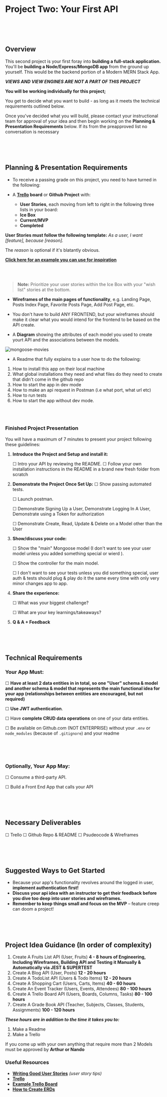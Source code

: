 # Project Two: Your First API

<br>
<br>
<br>


## Overview

This second project is your first foray into **building a full-stack application.** You'll be **building a Node/Express/MongoDB app** from the ground up yourself. This would be the backend portion of a Modern MERN Stack App.

***VIEWS AND VIEW ENGINES ARE NOT A PART OF THIS PROJECT***

**You will be working individually for this project;**

You get to decide what you want to build - as long as it meets the technical requirements outlined below.

Once you've decided what you will build, please contact your instructional team for approval of your idea and then begin working on the **Planning & Presentation Requirements** below. If its from the preapproved list no conversation is necessary


<br>
<br>
<br>



## Planning & Presentation Requirements

- To receive a passing grade on this project, you need to have turned in the following:

- A **[Trello](https://trello.com/) board** or **Github Project** with:

    - **User Stories**, each moving from left to right in the following
      three lists in your board:
    - **Ice Box**
    - **Current/MVP**
    - **Completed**


**User Stories must follow the following template:** _As a user, I want [feature],  because [reason]._

The _reason_ is optional if it's blatantly obvious.

[**Click here for an example you can use for inspiration**](https://trello.com/b/igfMN4t1/mongoose-movies)

<br>
<br>



> **Note:** Prioritize your user stories within the Ice Box with your "wish list" stories at the bottom.

- **Wireframes of the main pages of functionality**, e.g. Landing Page, Posts Index Page, Favorite Posts Page, Add Post Page, etc.

- You don't have to build ANY FRONTEND, but your wireframes should make it clear what you would intend for the frontend to be based on the API create.

- A **Diagram** showing the attributes of each model you used to create yourt API and the associations between the models.

![mongoose-movies](/images/drawSQL-export-2022-10-14_08_19.png)

- A Readme that fully explains to a user how to do the following:
1. How to install this app on their local machine
1. What global installations they need and what files do they need to create that didn't come in the github repo
1. How to start the app in dev mode
1. How to make an api request in Postman (i.e what port, what url etc)
1. How to run tests
1. How to start the app without dev mode.
<br>
<br>


### Finished Project Presentation

You will have a maximum of 7 minutes to present your project following these guidelines:


1. **Introduce the Project and Setup and install it:**

	☐ Intro your API by reviewing the README.
    ☐ Follow your own installation instructions in the README in a brand new fresh folder from scratch

2. **Demonstrate the Project Once Set Up:**
    ☐ Show passing automated tests.

	☐ Launch postman.

    ☐ Demonstrate Signing Up a User, Demonstrate Logging In A User, Demonstrate using a Token for authorization

    ☐ Demonstrate Create, Read, Update & Delete on a Model other than the User


3. **Show/discuss your code:**

	☐ Show the "main" Mongoose model (I don't want to see your user model unless you added something special or wierd ).

	☐ Show the controller for the main model.

    ☐ I don't want to see your tests unless you did something special, user auth & tests should plug & play do it the same every time with only very minor changes app to app.

4. **Share the experience:**

	☐ What was your biggest challenge?

	☐ What are your key learnings/takeaways?

5. **Q & A + Feedback**

<br>
<br>
<br>




## Technical Requirements

### Your App Must:

☐ **Have at least 2 data entities in in total, so one "User" schema & model and another schema & model that represents the main functional idea for your app (relationships between entities are encouraged, but not required)**

☐ **Use JWT authentication**.

☐ Have **complete CRUD data operations** on one of your data entities.

☐ Be available on Github.com (NOT ENTERPRISE) without your `.env` or `node_modules` (because of `.gitignore`) and your readme

<br>
<br>
<br>



### Optionally, Your App May:

☐ Consume a third-party API.

☐ Build a Front End App that calls your API

<br>
<br>
<br>




## Necessary Deliverables

☐ Trello
☐ Github Repo & README
☐ Psudeocode & Wireframes

<br>
<br>
<br>




## Suggested Ways to Get Started

- Because your app's functionality revolves around the logged in user, **implement authentication first!**
- **Discuss your api idea with an instructor to get their feedback before you dive too deep into user stories and wireframes.**
- **Remember to keep things small and focus on the MVP** – feature creep can doom a project!

<br>
<br>
<br>



## Project Idea Guidance (In order of complexity)
1. Create A Fruits List API (User, Fruits) **4 - 8 hours of Engineering, Including Wireframes, Building API and Testing it Manually & Automatically via JEST & SUPERTEST**
1. Create A Blog API (User, Posts) **12 - 20 hours**
1. Create A TodoList API (Users & Todo Items) **12 - 20 hours**
1. Create A Shopping Cart (Users, Carts, Items) **40 - 60 hours**
1. Create An Event Tracker (Users, Events, Attendees) **80 - 100 hours**
1. Create A Trello Board API (Users, Boards, Columns, Tasks) **80 - 100 hours**
1. Create A Grade Book API (Teacher, Subjects, Classes, Students, Assignments) **100 - 120 hours**

***These hours are in addition to the time it takes you to:***
1. Make a Readme
1. Make a Trello



If you come up with your own anything that require more than 2 Models must be approved by **Arthur or Nando**

### Useful Resources

- **[Writing Good User Stories](https://www.freecodecamp.org/news/how-and-why-to-write-great-user-stories-f5a110668246/)** _(user story tips)_
- **[Trello](https://trello.com/)**
- **[Example Trello Board](https://trello.com/b/igfMN4t1/mongoose-movies)**
- **[How to Create ERDs](https://www.youtube.com/watch?v=QpdhBUYk7Kk)**

